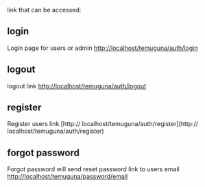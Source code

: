link that can be accessed:


 ## login 			
 Login page for users or admin [http://localhost/temuguna/auth/login](http://localhost/temuguna/auth/login)
 
 ## logout 			
 logout link [http://localhost/temuguna/auth/logout](http://localhost/temuguna/auth/logout)

 ## register
 Register users link [http:// localhost/temuguna/auth/register](http:// localhost/temuguna/auth/register) 		


## forgot password 
Forgot password will send reset password link to users email [http://localhost/temuguna/password/email](http://localhost/temuguna/password/email)

